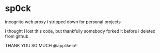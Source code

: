 # sp0ck
incognito web proxy i stripped down for personal projects

i thought i lost this code, but thankfully somebody forked it before i deleted from github.

THANK YOU SO MUCH @applikelo!!
